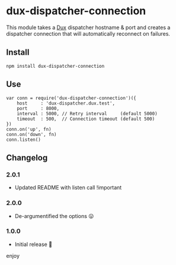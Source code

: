# dux-dispatcher-connection

This module takes a [Dux](https://github.com/asbjornenge/dux) dispatcher hostname & port and creates a dispatcher connection that will automatically reconnect on failures.

## Install

    npm install dux-dispatcher-connection

## Use

    var conn = require('dux-dispatcher-connection')({
        host     : 'dux-dispatcher.dux.test',
        port     : 8000,
        interval : 5000, // Retry interval     (default 5000)
        timeout  : 500,  // Connection timeout (default 500)
    })
    conn.on('up', fn)
    conn.on('down', fn)
    conn.listen()

## Changelog

### 2.0.1

* Updated README with listen call !important

### 2.0.0

* De-argumentified the options :stuck_out_tongue:

### 1.0.0

* Initial release :tada:

enjoy
